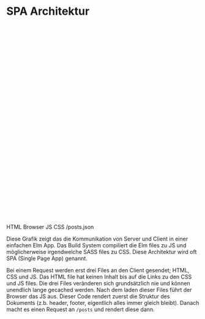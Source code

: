# SPA Architektur

<svg version="1.1" class="achtitecture" xmlns="http://www.w3.org/2000/svg" xmlns:xlink="http://www.w3.org/1999/xlink" x="0px" y="0px"
   viewBox="0 0 500 500" style="enable-background:new 0 0 500 500;" xml:space="preserve">
<style type="text/css">
  .achtitecture .st0{fill:none;stroke:#000000;stroke-width:3;stroke-miterlimit:10;}
  .achtitecture .st2{font-size:20px;}
  .achtitecture .st3{fill:none;stroke:#59947E;stroke-width:3;stroke-miterlimit:10;}
  .achtitecture .st4{fill:#59947E;}
</style>
<line class="st0" x1="250" y1="41.3" x2="250" y2="449.2"/>
<rect x="38.6" y="62.8" class="st0" width="146.4" height="165.6"/>
<rect x="301.5" y="62.8" class="st0" width="146.4" height="338.9"/>
<rect x="46.9" y="73.1" class="st0" width="129.8" height="40.4"/>
<text transform="matrix(1 0 0 1 83.7545 101.556)" class="st1 st2">HTML</text>
<text transform="matrix(1 0 0 1 327.7326 237.6091)" class="st1 st2">Browser</text>
<rect x="46.9" y="123.4" class="st0" width="129.8" height="40.4"/>
<text transform="matrix(1 0 0 1 97.7633 151.8871)" class="st1 st2">JS</text>
<rect x="46.9" y="175.1" class="st0" width="129.8" height="40.4"/>
<text transform="matrix(1 0 0 1 89.4996 203.5427)" class="st1 st2">CSS</text>
<rect x="24.5" y="277.9" class="st0" width="168" height="87.1"/>
<text transform="matrix(1 0 0 1 38.1183 329.0791)" class="st1 st2">/posts.json</text>
<g>
  <g>
    <line class="st3" x1="186.4" y1="135.3" x2="296.4" y2="135.3"/>
    <g>
      <polygon class="st4" points="286.5,147.6 284.4,145.4 295.3,135.3 284.4,125.3 286.5,123.1 299.7,135.3       "/>
    </g>
  </g>
</g>
<g>
  <g>
    <line class="st3" x1="299.7" y1="298.1" x2="197.8" y2="298.1"/>
    <g>
      <polygon class="st4" points="207.7,285.9 209.7,288.1 198.9,298.1 209.7,308.2 207.7,310.4 194.5,298.1       "/>
    </g>
  </g>
</g>
<g>
  <g>
    <line class="st3" x1="194.5" y1="339.5" x2="296.4" y2="339.5"/>
    <g>
      <polygon class="st4" points="286.5,351.8 284.4,349.6 295.3,339.5 284.4,329.4 286.5,327.2 299.7,339.5       "/>
    </g>
  </g>
</g>
</svg>

<notes>

Diese Grafik zeigt das die Kommunikation von Server und Client in einer einfachen Elm App. Das Build System compiliert die Elm files zu JS und möglicherweise irgendwelche SASS files zu CSS. Diese Architektur wird oft SPA (Single Page App) genannt.

Bei einem Request werden erst drei Files an den Client gesendet; HTML, CSS und JS. Das HTML file hat keinen Inhalt bis auf die Links zu den CSS und JS files. Die drei Files veränderen sich grundsätzlich nie und können unendlich lange gecached werden. Nach dem laden dieser Files führt der Browser das JS aus. Dieser Code rendert zuerst die Struktur des Dokuments (z.b. header, footer, eigentlich alles immer gleich bleibt). Danach macht es einen Request an `/posts` und rendert diese dann.

</notes>

